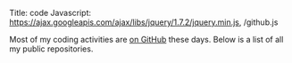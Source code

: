 Title: code
Javascript: https://ajax.googleapis.com/ajax/libs/jquery/1.7.2/jquery.min.js, /github.js

Most of my coding activities are [on GitHub](http://github.com/spladug) these days. Below is a
list of all my public repositories.
